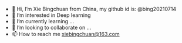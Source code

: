 - 👋 Hi, I’m Xie Bingchuan from China, my github id is: @bing20210714
- 👀 I’m interested in Deep learning
- 🌱 I’m currently learning ...
- 💞️ I’m looking to collaborate on ...
- 📫 How to reach me xiebingchuan@163.com

<!---
bing20210714/bing20210714 is a ✨ special ✨ repository because its `README.md` (this file) appears on your GitHub profile.
You can click the Preview link to take a look at your changes.
--->
